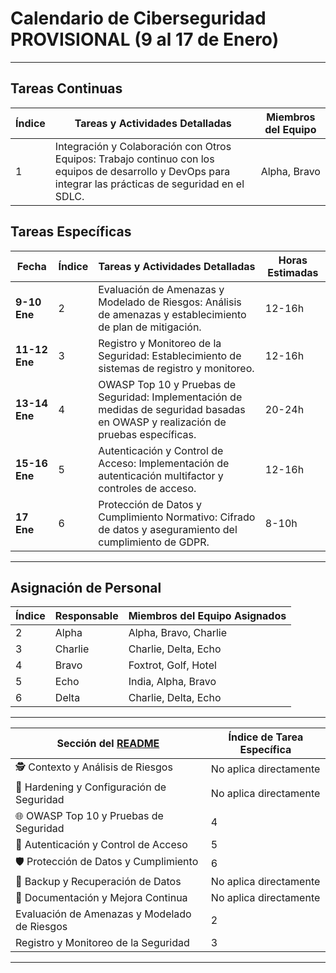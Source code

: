 # Calendario de Ciberseguridad PROVISIONAL (9 al 17 de Enero)

---

## Tareas Continuas
| Índice | Tareas y Actividades Detalladas | Miembros del Equipo |
| ------ | ------------------------------- | ------------------- |
| 1      | Integración y Colaboración con Otros Equipos: Trabajo continuo con los equipos de desarrollo y DevOps para integrar las prácticas de seguridad en el SDLC. | Alpha, Bravo |

## Tareas Específicas
| Fecha        | Índice | Tareas y Actividades Detalladas | Horas Estimadas |
| ------------ | ------ | ------------------------------- | --------------- |
| **9-10 Ene** | 2      | Evaluación de Amenazas y Modelado de Riesgos: Análisis de amenazas y establecimiento de plan de mitigación. | 12-16h |
| **11-12 Ene**| 3      | Registro y Monitoreo de la Seguridad: Establecimiento de sistemas de registro y monitoreo. | 12-16h |
| **13-14 Ene**| 4      | OWASP Top 10 y Pruebas de Seguridad: Implementación de medidas de seguridad basadas en OWASP y realización de pruebas específicas. | 20-24h |
| **15-16 Ene**| 5      | Autenticación y Control de Acceso: Implementación de autenticación multifactor y controles de acceso. | 12-16h |
| **17 Ene**   | 6      | Protección de Datos y Cumplimiento Normativo: Cifrado de datos y aseguramiento del cumplimiento de GDPR. | 8-10h |

---

## Asignación de Personal
| Índice | Responsable | Miembros del Equipo Asignados |
| ------ | ----------- | ---------------------------- |
| 2      | Alpha       | Alpha, Bravo, Charlie         |
| 3      | Charlie     | Charlie, Delta, Echo          |
| 4      | Bravo       | Foxtrot, Golf, Hotel          |
| 5      | Echo        | India, Alpha, Bravo           |
| 6      | Delta       | Charlie, Delta, Echo          |

---

| Sección del [README](../README.md)        | Índice de Tarea Específica |
|------------------------------------------|---------------------------|
| 🕵️ Contexto y Análisis de Riesgos        | No aplica directamente    |
| 🔐 Hardening y Configuración de Seguridad | No aplica directamente    |
| 🌐 OWASP Top 10 y Pruebas de Seguridad    | 4                         |
| 🚪 Autenticación y Control de Acceso      | 5                         |
| 🛡️ Protección de Datos y Cumplimiento    | 6                         |
| 💾 Backup y Recuperación de Datos         | No aplica directamente    |
| 📝 Documentación y Mejora Continua        | No aplica directamente    |
| Evaluación de Amenazas y Modelado de Riesgos | 2                       |
| Registro y Monitoreo de la Seguridad      | 3                         |

---
